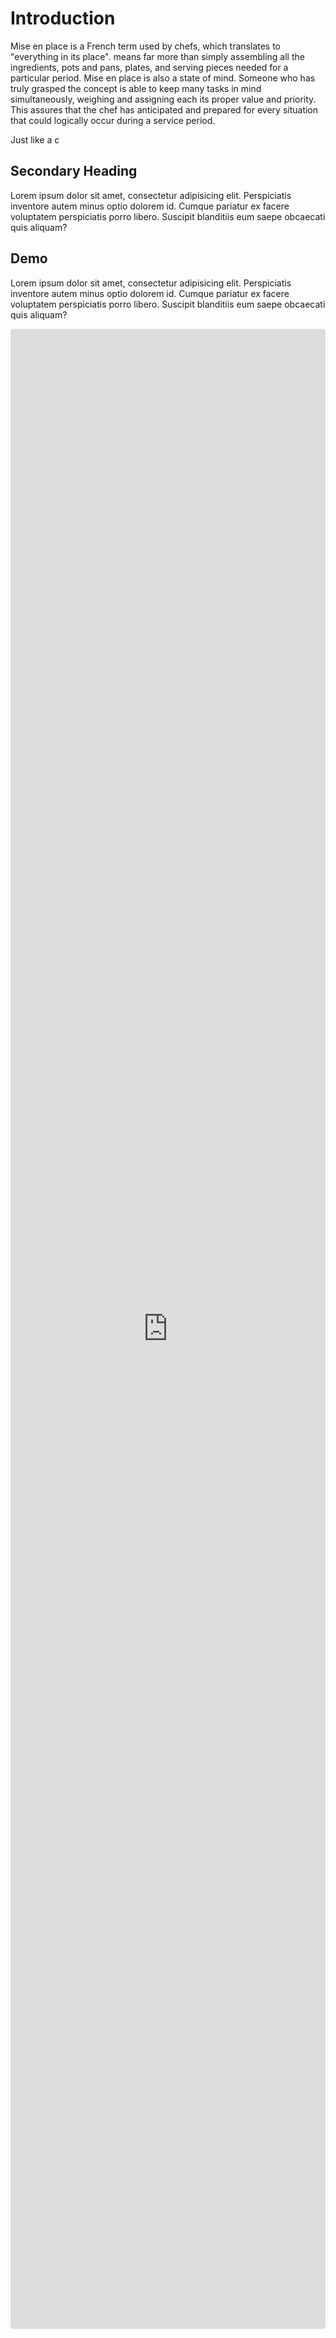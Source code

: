 # Introduction

Mise en place is a French term used by chefs, which translates to "everything in its place". means far more than simply assembling all the ingredients, pots and pans, plates, and serving pieces needed for a particular period. Mise en place is also a state of mind. Someone who has truly grasped the concept is able to keep many tasks in mind simultaneously, weighing and assigning each its proper value and priority. This assures that the chef has anticipated and prepared for every situation that could logically occur during a service period.

Just like a c

## Secondary Heading

Lorem ipsum dolor sit amet, consectetur adipisicing elit. Perspiciatis inventore autem minus optio dolorem id. Cumque pariatur ex facere voluptatem perspiciatis porro libero. Suscipit blanditiis eum saepe obcaecati quis aliquam?

## Demo

Lorem ipsum dolor sit amet, consectetur adipisicing elit. Perspiciatis inventore autem minus optio dolorem id. Cumque pariatur ex facere voluptatem perspiciatis porro libero. Suscipit blanditiis eum saepe obcaecati quis aliquam?

<iframe
     src="https://codesandbox.io/embed/mise-en-place-demo-72l3z?fontsize=14&hidenavigation=1&theme=light&view=preview"
     style="width:100%; height:80vh; border:0; border-radius: 4px; overflow:hidden;"
     title="mise-en-place-demo"
     allow="geolocation; microphone; camera; midi; vr; accelerometer; gyroscope; payment; ambient-light-sensor; encrypted-media; usb"
     sandbox="allow-modals allow-forms allow-popups allow-scripts allow-same-origin"
   ></iframe>
